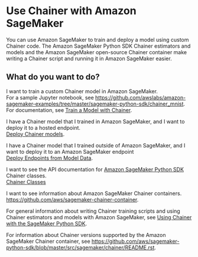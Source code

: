 # Use Chainer with Amazon SageMaker<a name="chainer"></a>

You can use Amazon SageMaker to train and deploy a model using custom Chainer code\. The Amazon SageMaker Python SDK Chainer estimators and models and the Amazon SageMaker open\-source Chainer container make writing a Chainer script and running it in Amazon SageMaker easier\.

## What do you want to do?<a name="chainer-intent"></a>

I want to train a custom Chainer model in Amazon SageMaker\.  
For a sample Jupyter notebook, see [https://github\.com/awslabs/amazon\-sagemaker\-examples/tree/master/sagemaker\-python\-sdk/chainer\_mnist](https://github.com/awslabs/amazon-sagemaker-examples/tree/master/sagemaker-python-sdk/chainer_mnist)\.  
For documentation, see [Train a Model with Chainer](https://sagemaker.readthedocs.io/en/stable/using_chainer.html#train-a-model-with-chainer)\.

I have a Chainer model that I trained in Amazon SageMaker, and I want to deploy it to a hosted endpoint\.  
[Deploy Chainer models](https://sagemaker.readthedocs.io/en/stable/using_chainer.html#deploy-chainer-models)\.

I have a Chainer model that I trained outside of Amazon SageMaker, and I want to deploy it to an Amazon SageMaker endpoint  
[Deploy Endpoints from Model Data](https://sagemaker.readthedocs.io/en/stable/using_chainer.html#deploy-endpoints-from-model-data)\.

I want to see the API documentation for [Amazon SageMaker Python SDK](https://sagemaker.readthedocs.io) Chainer classes\.  
[Chainer Classes](https://sagemaker.readthedocs.io/en/stable/sagemaker.chainer.html)

I want to see information about Amazon SageMaker Chainer containers\.  
[https://github\.com/aws/sagemaker\-chainer\-container](https://github.com/aws/sagemaker-chainer-container)\.

 For general information about writing Chainer training scripts and using Chainer estimators and models with Amazon SageMaker, see [Using Chainer with the SageMaker Python SDK](https://sagemaker.readthedocs.io/en/stable/using_chainer.html)\.

For information about Chainer versions supported by the Amazon SageMaker Chainer container, see [https://github\.com/aws/sagemaker\-python\-sdk/blob/master/src/sagemaker/chainer/README\.rst](https://github.com/aws/sagemaker-python-sdk/blob/master/src/sagemaker/chainer/README.rst)\.